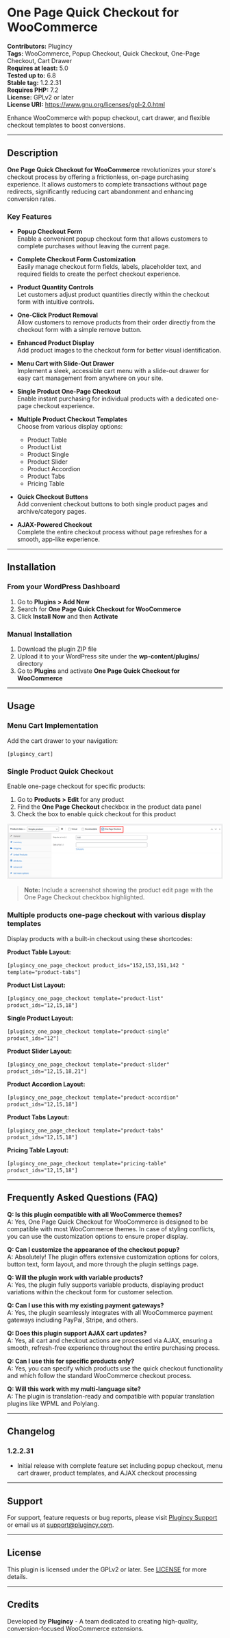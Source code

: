 # One Page Quick Checkout for WooCommerce

**Contributors:** Plugincy  
**Tags:** WooCommerce, Popup Checkout, Quick Checkout, One-Page Checkout, Cart Drawer  
**Requires at least:** 5.0  
**Tested up to:** 6.8  
**Stable tag:** 1.2.2.31  
**Requires PHP:** 7.2  
**License:** GPLv2 or later  
**License URI:** https://www.gnu.org/licenses/gpl-2.0.html  

Enhance WooCommerce with popup checkout, cart drawer, and flexible checkout templates to boost conversions.

---

## Description

**One Page Quick Checkout for WooCommerce** revolutionizes your store's checkout process by offering a frictionless, on-page purchasing experience. It allows customers to complete transactions without page redirects, significantly reducing cart abandonment and enhancing conversion rates.

### Key Features

- **Popup Checkout Form**  
  Enable a convenient popup checkout form that allows customers to complete purchases without leaving the current page.

- **Complete Checkout Form Customization**  
  Easily manage checkout form fields, labels, placeholder text, and required fields to create the perfect checkout experience.

- **Product Quantity Controls**  
  Let customers adjust product quantities directly within the checkout form with intuitive controls.

- **One-Click Product Removal**  
  Allow customers to remove products from their order directly from the checkout form with a simple remove button.

- **Enhanced Product Display**  
  Add product images to the checkout form for better visual identification.

- **Menu Cart with Slide-Out Drawer**  
  Implement a sleek, accessible cart menu with a slide-out drawer for easy cart management from anywhere on your site.

- **Single Product One-Page Checkout**  
  Enable instant purchasing for individual products with a dedicated one-page checkout experience.

- **Multiple Product Checkout Templates**  
  Choose from various display options:
  - Product Table
  - Product List
  - Product Single
  - Product Slider
  - Product Accordion
  - Product Tabs
  - Pricing Table

- **Quick Checkout Buttons**  
  Add convenient checkout buttons to both single product pages and archive/category pages.

- **AJAX-Powered Checkout**  
  Complete the entire checkout process without page refreshes for a smooth, app-like experience.

---

## Installation

### From your WordPress Dashboard
1. Go to **Plugins > Add New**
2. Search for **One Page Quick Checkout for WooCommerce**
3. Click **Install Now** and then **Activate**

### Manual Installation
1. Download the plugin ZIP file
2. Upload it to your WordPress site under the **wp-content/plugins/** directory
3. Go to **Plugins** and activate **One Page Quick Checkout for WooCommerce**

---

## Usage

### Menu Cart Implementation
Add the cart drawer to your navigation:
```
[plugincy_cart]
```
### Single Product Quick Checkout
Enable one-page checkout for specific products:

1. Go to **Products > Edit** for any product
2. Find the **One Page Checkout** checkbox in the product data panel
3. Check the box to enable quick checkout for this product

![Enable One-Page Checkout](assets/image/single-product-checkout-setting.png)

> **Note:** Include a screenshot showing the product edit page with the One Page Checkout checkbox highlighted.

### Multiple products one-page checkout with various display templates
Display products with a built-in checkout using these shortcodes:

**Product Table Layout:**
```
[plugincy_one_page_checkout product_ids="152,153,151,142 " template="product-tabs"]
```

**Product List Layout:**
```
[plugincy_one_page_checkout template="product-list" product_ids="12,15,18"]
```

**Single Product Layout:**
```
[plugincy_one_page_checkout template="product-single" product_ids="12"]
```

**Product Slider Layout:**
```
[plugincy_one_page_checkout template="product-slider" product_ids="12,15,18,21"]
```

**Product Accordion Layout:**
```
[plugincy_one_page_checkout template="product-accordion" product_ids="12,15,18"]
```

**Product Tabs Layout:**
```
[plugincy_one_page_checkout template="product-tabs" product_ids="12,15,18"]
```

**Pricing Table Layout:**
```
[plugincy_one_page_checkout template="pricing-table" product_ids="12,15,18"]
```

---

## Frequently Asked Questions (FAQ)

**Q: Is this plugin compatible with all WooCommerce themes?**  
A: Yes, One Page Quick Checkout for WooCommerce is designed to be compatible with most WooCommerce themes. In case of styling conflicts, you can use the customization options to ensure proper display.

**Q: Can I customize the appearance of the checkout popup?**  
A: Absolutely! The plugin offers extensive customization options for colors, button text, form layout, and more through the plugin settings page.

**Q: Will the plugin work with variable products?**  
A: Yes, the plugin fully supports variable products, displaying product variations within the checkout form for customer selection.

**Q: Can I use this with my existing payment gateways?**  
A: Yes, the plugin seamlessly integrates with all WooCommerce payment gateways including PayPal, Stripe, and others.

**Q: Does this plugin support AJAX cart updates?**  
A: Yes, all cart and checkout actions are processed via AJAX, ensuring a smooth, refresh-free experience throughout the entire purchasing process.

**Q: Can I use this for specific products only?**  
A: Yes, you can specify which products use the quick checkout functionality and which follow the standard WooCommerce checkout process.

**Q: Will this work with my multi-language site?**  
A: The plugin is translation-ready and compatible with popular translation plugins like WPML and Polylang.

---

## Changelog

### 1.2.2.31
- Initial release with complete feature set including popup checkout, menu cart drawer, product templates, and AJAX checkout processing

---

## Support

For support, feature requests or bug reports, please visit [Plugincy Support](https://plugincy.com/support) or email us at support@plugincy.com.

---

## License

This plugin is licensed under the GPLv2 or later. See [LICENSE](https://www.gnu.org/licenses/gpl-2.0.html) for more details.

---

## Credits

Developed by **Plugincy** - A team dedicated to creating high-quality, conversion-focused WooCommerce extensions.